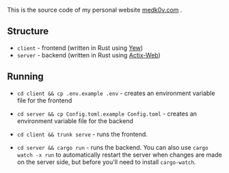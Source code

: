 This is the source code of my personal website [medk0v.com](https://medk0v.com/)
.

## Structure

* `client` - frontend (written in Rust using [Yew](https://yew.rs/))
* `server` - backend (written in Rust using [Actix-Web](https://actix.rs/))

## Running

* `cd client && cp .env.example .env` - creates an environment variable file for the frontend
* `cd server && cp Config.toml.example Config.toml` - creates an environment variable file for the backend

* `cd client && trunk serve` - runs the frontend.
* `cd server && cargo run`  - runs the backend. You can also use `cargo watch -x run` to automatically restart the server when changes are made on the server side, but before you'll need to install `cargo-watch`.